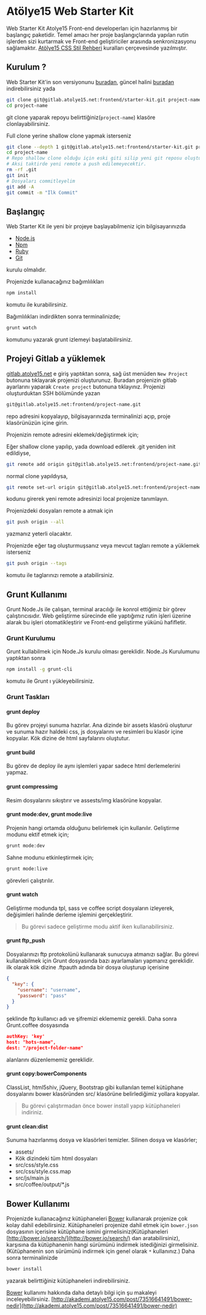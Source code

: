 # Atölye15 Web Starter Kit
Web Starter Kit Atolye15 Front-end developerları için hazırlanmış bir başlangıç paketidir. Temel amacı her proje başlangıçlarında yapılan rutin işlerden sizi kurtarmak ve Front-end geliştiriciler arasında senkronizasyonu sağlamaktır. [Atölye15 CSS Stil Rehberi](http://gitlab.atolye15.net/frontend/atolye15-style-guide/blob/master/css-style-guilde.md) kuralları çerçevesinde yazılmıştır.

## Kurulum ?

Web Starter Kit'in son versiyonunu [buradan](http://gitlab.atolye15.net/frontend/starter-kit/tags), güncel halini [buradan](http://gitlab.atolye15.net/frontend/starter-kit/repository/archive.zip?ref=master) indirebilirsiniz yada

```bash
git clone git@gitlab.atolye15.net:frontend/starter-kit.git project-name
cd project-name
```
git clone yaparak repoyu belirttiğiniz(`project-name`) klasöre clonlayabilirsiniz.

Full clone yerine shallow clone yapmak isterseniz
```bash
git clone --depth 1 git@gitlab.atolye15.net:frontend/starter-kit.git project-name
cd project-name
# Repo shallow clone olduğu için eski giti silip yeni git reposu oluşturmamız gerekli
# Aksi taktirde yeni remote a push edilemeyecektir.
rm -rf .git
git init
# Dosyaları commitleyelim
git add -A
git commit -m "İlk Commit"
```

## Başlangıç
Web Starter Kit ile yeni bir projeye başlayabilmeniz için bilgisayarınızda

- [Node.js](http://nodejs.org/)
- [Npm](https://www.npmjs.org/)
- [Ruby](https://www.ruby-lang.org/)
- [Git](http://git-scm.com/)

kurulu olmalıdır.

Projenizde kullanacağınız bağımlılıkları

```bash
npm install
```
komutu ile kurabilirsiniz.

Bağımlılıkları indirdikten sonra terminalinizde;

```bash
grunt watch
```
komutunu yazarak grunt izlemeyi başlatabilirsiniz.

## Projeyi Gitlab a yüklemek

[gitlab.atolye15.net](http://gitlab.atolye15.net) e giriş yaptıktan sonra, sağ üst menüden `New Project` butonuna tıklayarak projenizi oluşturunuz.
Buradan projenizin gitlab ayarlarını yaparak `Create project` butonuna tıklayınız.
Projenizi oluşturduktan SSH bölümünde yazan
```bash
git@gitlab.atolye15.net:frontend/project-name.git
```
repo adresini kopyalayıp, bilgisayarınızda terminalinizi açıp, proje klasörünüzün içine girin.

Projenizin remote adresini eklemek/değiştirmek için;

Eğer shallow clone yapılıp, yada download edilerek .git yeniden init edildiyse,
```bash
git remote add origin git@gitlab.atolye15.net:frontend/project-name.git
```
normal clone yapıldıysa,
```bash
git remote set-url origin git@gitlab.atolye15.net:frontend/project-name.git
```
kodunu girerek yeni remote adresinizi local projenize tanımlayın.

Projenizdeki dosyaları remote a atmak için
```bash
git push origin --all
```
yazmanız yeterli olacaktır.

Projenizde eğer tag oluşturmuşsanız veya mevcut tagları remote a yüklemek isterseniz
```bash
git push origin --tags
```
komutu ile taglarınızı remote a atabilirsiniz.


## Grunt Kullanımı
Grunt Node.Js ile çalışan, terminal aracılığı ile konrol ettiğimiz bir görev çalıştırıcısıdır. Web geliştirme sürecinde elle yaptığımız rutin işleri üzerine alarak bu işleri otomatikleştirir ve Front-end geliştirme yükünü hafifletir.

### Grunt Kurulumu
Grunt kullabilmek için Node.Js kurulu olması gereklidir. Node.Js Kurulumunu yaptıktan sonra
```bash
npm install -g grunt-cli
```
komutu ile Grunt ı yükleyebilirsiniz.

### Grunt Taskları

#### grunt deploy
Bu görev projeyi sunuma hazırlar.  Ana dizinde bir assets klasörü oluşturur ve sunuma hazır haldeki css, js dosyalarını ve resimleri bu klasör içine kopyalar. Kök dizine de html sayfalarını oluştutur.

#### grunt build
Bu görev de deploy ile aynı işlemleri yapar sadece html derlemelerini yapmaz.

#### grunt compressimg
Resim dosyalarını sıkıştırır ve assests/img klasörüne kopyalar.

#### grunt mode:dev, grunt mode:live
Projenin hangi ortamda olduğunu belirlemek için kullanılır. Geliştirme modunu ektif etmek için;
```bash
grunt mode:dev
```
Sahne modunu etkinleştirmek için;
```bash
grunt mode:live
```
görevleri çalıştırılır.

#### grunt watch
Geliştirme modunda tpl, sass ve coffee script dosyaların izleyerek, değişimleri halinde derleme işlemini gerçekleştirir.
> Bu görevi sadece geliştirme modu aktif iken kullanabilirsiniz.

#### grunt ftp_push
Dosyalarınızı ftp protokolünü kullanarak sunucuya atmanızı sağlar. Bu görevi kullanabilmek için Grunt dosyasında bazı ayarlamaları yapmanız gereklidir.
ilk olarak kök dizine .ftpauth adında bir dosya oluşturup içerisine
```json
{
  "key": {
    "username": "username",
    "password": "pass"
  }
}
```
şeklinde ftp kullanıcı adı ve şifremizi eklememiz gerekli. Daha sonra Grunt.coffee dosyasında
```json
authKey: 'key'
host: "hots-name",
dest: "/project-folder-name"
```
alanlarını düzenlememiz gereklidir.

#### grunt copy:bowerComponents
ClassList, html5shiv, jQuery, Bootstrap gibi kullanılan temel kütüphane dosyalarını bower klasöründen src/ klasörüne belirlediğimiz yollara kopyalar.
> Bu görevi çalıştırmadan önce bower install yapıp kütüphaneleri indiriniz.

#### grunt clean:dist
Sunuma hazırlanmış dosya ve klasörleri temizler. Silinen dosya ve klasörler;

 - assets/
 - Kök dizindeki tüm html dosyaları
 - src/css/style.css
 - src/css/style.css.map
 - src/js/main.js
 - src/coffee/output/*.js

## Bower Kullanımı

Projenizde kullanacağınız kütüphaneleri [Bower](http://bower.io/) kullanarak projenize çok kolay dahil edebilirsiniz. Kütüphaneleri projenize dahil etmek için `bower.json` dosyasının içerisine kütüphane ismini girmelisiniz(Kütüphaneleri [http://bower.io/search/](http://bower.io/search/) dan aratabilirsiniz), karşısına da kütüphanenin hangi sürümünü indirmek istediğinizi girmelisiniz. (Kütüphanenin son sürümünü indirmek için genel olarak `*` kullanınız.)
Daha sonra terminalinizde
```bash
bower install
```
yazarak belirttiğiniz kütüphaneleri indirebilirsiniz.

[Bower](http://bower.io/) kullanımı hakkında daha detaylı bilgi için şu makaleyi inceleyebilirsiniz.
[http://akademi.atolye15.com/post/73516641491/bower-nedir](http://akademi.atolye15.com/post/73516641491/bower-nedir)


